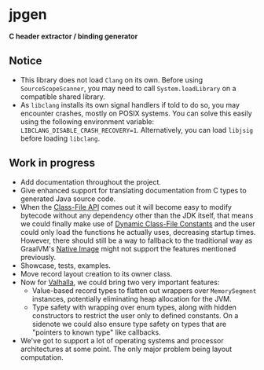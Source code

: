 # jpgen
**C header extractor / binding generator**

## Notice

* This library does not load `Clang` on its own. Before using `SourceScopeScanner`, you may need to call `System.loadLibrary` on a compatible shared library.
* As `libclang` installs its own signal handlers if told to do so, you may encounter crashes, mostly on POSIX systems. You can solve this easily using the following environment variable:
  `LIBCLANG_DISABLE_CRASH_RECOVERY=1`.
Alternatively, you can load `libjsig` before loading `libclang`.

## Work in progress

* Add documentation throughout the project.
* Give enhanced support for translating documentation from C types to generated Java source code.
* When the [Class-File API](https://openjdk.org/jeps/466) comes out it will become easy to modify bytecode without any dependency other than the JDK itself, that means we could finally make use of [Dynamic Class-File Constants](https://openjdk.org/jeps/309)
and the user could only load the functions he actually uses, decreasing startup times. However, there should still be a way to fallback to the traditional way as GraalVM's [Native Image](https://www.graalvm.org/latest/reference-manual/native-image/)
might not support the features mentioned previously.
* Showcase, tests, examples.
* Move record layout creation to its owner class.
* Now for [Valhalla](https://openjdk.org/projects/valhalla/), we could bring two very important features:
    * Value-based record types to flatten out wrappers over `MemorySegment` instances, potentially eliminating heap allocation for the JVM.
    * Type safety with wrapping over enum types, along with hidden constructors to restrict the user only to defined constants. On a sidenote we could also ensure type safety on types that are "pointers to known type" like callbacks.
* We've got to support a lot of operating systems and processor architectures at some point. The only major problem being layout computation.
